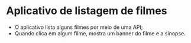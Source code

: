 # Aplicativo de listagem de filmes

- O aplicativo lista alguns filmes por meio de uma API;
- Quando clica em algum filme, mostra um banner do filme e a sinopse.
